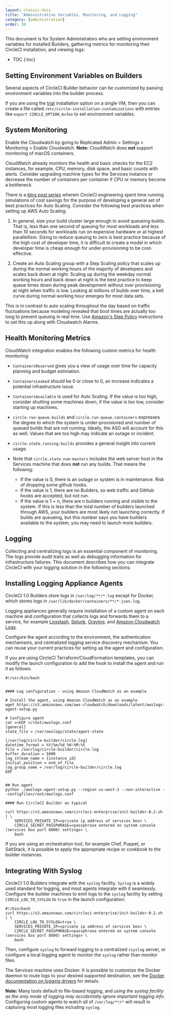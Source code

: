 ```yaml
---
layout: classic-docs
title: "Administrative Variables, Monitoring, and Logging"
category: [administration]
order: 30
---
```


This document is for System Administrators who are setting environment variables for installed Builders, gathering metrics for monitoring their CircleCI installation, and viewing logs:

* TOC
{:toc}

## Setting Environment Variables on Builders

Several aspects of CircleCI Builder behavior can be customized by passing
environment variables into the builder process. 

If you are using the [trial]({{site.baseurl}}/2.0/single-box/) installation
option on a single VM, then you can create a file called `/etc/circle-installation-customizations`
with entries like `export CIRCLE_OPTION_A=foo` to set environment variables.

## System Monitoring 

Enable the Cloudwatch by going to Replicated Admin > Settings > Monitoring > Enable Cloudwatch. **Note:** CloudWatch does **not** support monitoring of macOS containers.

CloudWatch already monitors the health and basic checks for the EC2 instances, for example, CPU, memory, disk space, and basic counts with alerts. Consider upgrading machine types for the Services instance or decrease the number of containers per container if CPU or memory become a bottleneck.

There is a [blog post series](https://circleci.com/blog/mathematical-justification-for-not-letting-builds-queue/)
 wherein CircleCI engineering spent time running simulations of cost savings for the purpose of developing a general set of best practices for Auto Scaling. Consider the following best practices when setting up AWS Auto Scaling:

1. In general, size your build cluster large enough to avoid queueing builds. That is, less than one second of queuing for most workloads and less than 10 seconds for workloads run on expensive hardware or at highest parallellism. Sizing to reduce queuing to zero is best practice because of the high cost of developer time, it is difficult to create a model in which developer time is cheap enough for under-provisioning to be cost-effective.

2. Create an Auto Scaling group with a Step Scaling policy that scales up during the normal working hours of the majority of developers and scales back down at night. Scaling up during the weekday normal working hours and back down at night is the best practice to keep queue times down during peak development without over provisioning at night when traffic is low. Looking at millions of builds over time, a bell curve during normal working hour emerges for most data sets.

This is in contrast to auto scaling throughout the day based on traffic fluctuations because modeling revealed that boot times are actually too long to prevent queuing in real time. Use [Amazon's Step Policy](http://docs.aws.amazon.com/autoscaling/latest/userguide/as-scaling-simple-step.html) instructions to set this up along with Cloudwatch Alarms.

## Health Monitoring Metrics

CloudWatch integration enables the following custom metrics for health monitoring:

 * `ContainersReserved` gives you a view of usage over time for capacity planning and budget estimation.
 * `ContainersLeaked` should be 0 or close to 0, an increase indicates a potential infrastructure issue.
 * `ContainersAvailable` is used for Auto Scaling.  If the value is too high, consider shutting some machines down, if the value is too low, consider starting up machines.

 * `circle.run-queue.builds` and `circle.run-queue.containers` expresses the degree to which the system is under-provisioned  and number of queued builds that are not running.  Ideally, the ASG will account for this as well.  Values that are too high may indicate an outage or incident.

 * `circle.state.running-builds` provides a general insight into current usage.

 * Note that `circle.state.num-masters` includes the web server host in the Services machine that does **not** run any builds.  That means the following:
   * If the value is 0, there is an outage or system is in maintenance.  Risk of dropping some github hooks.
   * If the value is 1, there are no Builders, so web traffic and GitHub hooks are accepted, but not run.
   * If the value is 1 + n, there are n builders running and visible to the system. If this is less than the total number of builders launched through AWS, your builders are most likely not launching correctly. If builds are queueing, but this number says you have builders available to the system, you may need to launch more builders.
   
   
## Logging  

Collecting and centralizing logs is an essential component of monitoring.  The
logs provide audit trails as well as debugging information for infrastructure
failures.  This document describes how you can integrate CircleCI 
with your logging solution in the following sections:


## Installing Logging Appliance Agents

CircleCI 1.0 Builders store logs in `/var/log/**/*.log` except for Docker, which stores logs in 
`/var/lib/docker/containers/**/*-json.log`.

Logging appliances generally require
installation of a custom agent on each machine and configuration that collects logs and
forwards them to a service, for example [Logstash](https://www.elastic.co/products/logstash),
[Splunk](http://www.splunk.com/), [Graylog](https://www.graylog.org/), and
[Amazon Cloudwatch Logs](https://aws.amazon.com/cloudwatch/details/#log-monitoring).

Configure the agent according to the environment, the
authentication mechanisms, and centralized logging service discovery
mechanism.  You can reuse your current practices for setting up the agent and
configuration.

If you are using CircleCI Terraform/CloudFormation templates, you can modify
the launch configuration to add the hook to install the agent and run it as follows:

```
#!/usr/bin/bash


#### Log configuration - using Amazon CloudWatch as an example

# Install the agent, using Amazon CloudWatch as an example
wget https://s3.amazonaws.com/aws-cloudwatch/downloads/latest/awslogs-agent-setup.py

# Configure agent
cat <<EOF >/root/awslogs.conf
[general]
state_file = /var/awslogs/state/agent-state

[/var/log/circle-builder/circle.log]
datetime_format = %Y/%m/%d %H:%M:%S
file = /var/log/circle-builder/circle.log
buffer_duration = 5000
log_stream_name = {instance_id}
initial_position = end_of_file
log_group_name = /var/log/circle-builder/circle.log
EOF


## Run agent
python ./awslogs-agent-setup.py --region us-west-2 --non-interactive --configfile=/root/awslogs.conf

#### Run CircleCI Builder as typical

curl https://s3.amazonaws.com/circleci-enterprise/init-builder-0.2.sh | \
    SERVICES_PRIVATE_IP=<private ip address of services box> \
    CIRCLE_SECRET_PASSPHRASE=<passphrase entered on system console (services box port 8800) settings> \
    bash
```

If you are using an orchestration tool, for example Chef, Puppet, or SaltStack, it is possible to apply the appropriate recipe or cookbook to the builder instances.

## Integrating With Syslog

CircleCI 1.0 Builders integrate with the `syslog` facility.  `Syslog` is a widely used standard for logging, and most agents integrate with it seamlessly.  Configure the builder machines to emit logs to the `syslog` facility by setting `CIRCLE_LOG_TO_SYSLOG` to `true` in the launch configuration:

```
#!/bin/bash
curl https://s3.amazonaws.com/circleci-enterprise/init-builder-0.2.sh | \
    CIRCLE_LOG_TO_SYSLOG=true \
    SERVICES_PRIVATE_IP=<private ip address of services box> \
    CIRCLE_SECRET_PASSPHRASE=<passphrase entered on system console (services box port 8800) settings> \
    bash
```

Then, configure `syslog` to forward logging to a centralized `rsyslog` server, or configure a local logging agent to monitor the `syslog` rather than monitor files.

The Services machine uses Docker.  It is possible to customize the Docker daemon to route logs to your desired supported destination,  see the [Docker documentation on logging drivers](https://docs.docker.com/engine/reference/logging/overview/) for details.

**Note:** Many tools default to file-based logging, and _using the
syslog facility as the only mode of logging may accidentally ignore important
logging info_.  Configuring custom agents to watch all of `/var/log/**/*` will result in
capturing most logging files including `syslog`.

